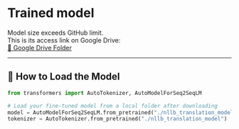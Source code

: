 # Trained model

Model size exceeds GitHub limit.  
This is its access link on Google Drive:  
[🔗 Google Drive Folder](https://drive.google.com/drive/folders/1eMeHFjh-5YGrf3VU2rG6nJS4vwuhlEkY?usp=sharing)

---

## 🧠 How to Load the Model

```python
from transformers import AutoTokenizer, AutoModelForSeq2SeqLM

# Load your fine-tuned model from a local folder after downloading
model = AutoModelForSeq2SeqLM.from_pretrained("./nllb_translation_model")
tokenizer = AutoTokenizer.from_pretrained("./nllb_translation_model")

